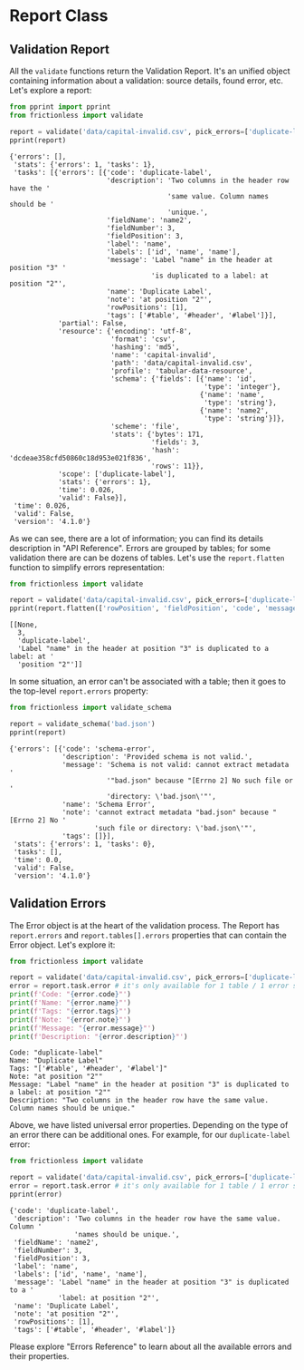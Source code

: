 # Report Class

## Validation Report

All the `validate` functions return the Validation Report. It's an unified object containing information about a validation: source details, found error, etc. Let's explore a report:

```python title="Python"
from pprint import pprint
from frictionless import validate

report = validate('data/capital-invalid.csv', pick_errors=['duplicate-label'])
pprint(report)
```
```
{'errors': [],
 'stats': {'errors': 1, 'tasks': 1},
 'tasks': [{'errors': [{'code': 'duplicate-label',
                        'description': 'Two columns in the header row have the '
                                       'same value. Column names should be '
                                       'unique.',
                        'fieldName': 'name2',
                        'fieldNumber': 3,
                        'fieldPosition': 3,
                        'label': 'name',
                        'labels': ['id', 'name', 'name'],
                        'message': 'Label "name" in the header at position "3" '
                                   'is duplicated to a label: at position "2"',
                        'name': 'Duplicate Label',
                        'note': 'at position "2"',
                        'rowPositions': [1],
                        'tags': ['#table', '#header', '#label']}],
            'partial': False,
            'resource': {'encoding': 'utf-8',
                         'format': 'csv',
                         'hashing': 'md5',
                         'name': 'capital-invalid',
                         'path': 'data/capital-invalid.csv',
                         'profile': 'tabular-data-resource',
                         'schema': {'fields': [{'name': 'id',
                                                'type': 'integer'},
                                               {'name': 'name',
                                                'type': 'string'},
                                               {'name': 'name2',
                                                'type': 'string'}]},
                         'scheme': 'file',
                         'stats': {'bytes': 171,
                                   'fields': 3,
                                   'hash': 'dcdeae358cfd50860c18d953e021f836',
                                   'rows': 11}},
            'scope': ['duplicate-label'],
            'stats': {'errors': 1},
            'time': 0.026,
            'valid': False}],
 'time': 0.026,
 'valid': False,
 'version': '4.1.0'}
```

As we can see, there are a lot of information; you can find its details description in "API Reference". Errors are grouped by tables; for some validation there are can be dozens of tables. Let's use the `report.flatten` function to simplify errors representation:

```python title="Python"
from frictionless import validate

report = validate('data/capital-invalid.csv', pick_errors=['duplicate-label'])
pprint(report.flatten(['rowPosition', 'fieldPosition', 'code', 'message']))
```
```
[[None,
  3,
  'duplicate-label',
  'Label "name" in the header at position "3" is duplicated to a label: at '
  'position "2"']]
```

In some situation, an error can't be associated with a table; then it goes to the top-level `report.errors` property:

```python title="Python"
from frictionless import validate_schema

report = validate_schema('bad.json')
pprint(report)
```
```
{'errors': [{'code': 'schema-error',
             'description': 'Provided schema is not valid.',
             'message': 'Schema is not valid: cannot extract metadata '
                        '"bad.json" because "[Errno 2] No such file or '
                        'directory: \'bad.json\'"',
             'name': 'Schema Error',
             'note': 'cannot extract metadata "bad.json" because "[Errno 2] No '
                     'such file or directory: \'bad.json\'"',
             'tags': []}],
 'stats': {'errors': 1, 'tasks': 0},
 'tasks': [],
 'time': 0.0,
 'valid': False,
 'version': '4.1.0'}
```

## Validation Errors

The Error object is at the heart of the validation process. The Report has `report.errors` and `report.tables[].errors` properties that can contain the Error object. Let's explore it:

```python title="Python"
from frictionless import validate

report = validate('data/capital-invalid.csv', pick_errors=['duplicate-label'])
error = report.task.error # it's only available for 1 table / 1 error sitution
print(f'Code: "{error.code}"')
print(f'Name: "{error.name}"')
print(f'Tags: "{error.tags}"')
print(f'Note: "{error.note}"')
print(f'Message: "{error.message}"')
print(f'Description: "{error.description}"')
```
```
Code: "duplicate-label"
Name: "Duplicate Label"
Tags: "['#table', '#header', '#label']"
Note: "at position "2""
Message: "Label "name" in the header at position "3" is duplicated to a label: at position "2""
Description: "Two columns in the header row have the same value. Column names should be unique."
```

Above, we have listed universal error properties. Depending on the type of an error there can be additional ones. For example, for our `duplicate-label` error:

```python title="Python"
from frictionless import validate

report = validate('data/capital-invalid.csv', pick_errors=['duplicate-label'])
error = report.task.error # it's only available for 1 table / 1 error sitution
pprint(error)
```
```
{'code': 'duplicate-label',
 'description': 'Two columns in the header row have the same value. Column '
                'names should be unique.',
 'fieldName': 'name2',
 'fieldNumber': 3,
 'fieldPosition': 3,
 'label': 'name',
 'labels': ['id', 'name', 'name'],
 'message': 'Label "name" in the header at position "3" is duplicated to a '
            'label: at position "2"',
 'name': 'Duplicate Label',
 'note': 'at position "2"',
 'rowPositions': [1],
 'tags': ['#table', '#header', '#label']}
```

Please explore "Errors Reference" to learn about all the available errors and their properties.
